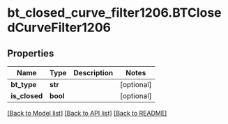# bt_closed_curve_filter1206.BTClosedCurveFilter1206

## Properties
Name | Type | Description | Notes
------------ | ------------- | ------------- | -------------
**bt_type** | **str** |  | [optional] 
**is_closed** | **bool** |  | [optional] 

[[Back to Model list]](../README.md#documentation-for-models) [[Back to API list]](../README.md#documentation-for-api-endpoints) [[Back to README]](../README.md)


